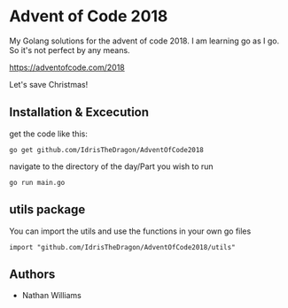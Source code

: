 # Advent of Code 2018

My Golang solutions for the advent of code 2018.
I am learning go as I go.
So it's not perfect by any means.

https://adventofcode.com/2018

Let's save Christmas!

## Installation & Excecution

get the code like this:

`go get github.com/IdrisTheDragon/AdventOfCode2018`

navigate to the directory of the day/Part you wish to run

`go run main.go`

## utils package

You can import the utils and use the functions in your own go files

`import "github.com/IdrisTheDragon/AdventOfCode2018/utils"`

## Authors

- Nathan Williams
